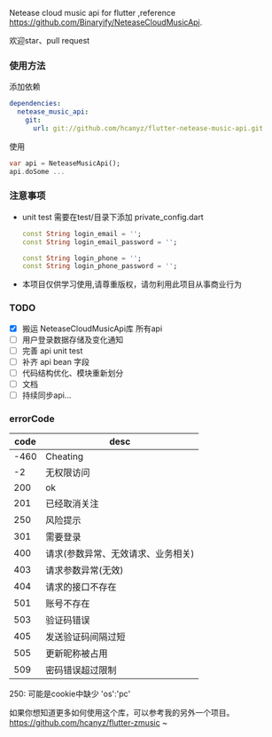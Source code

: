 Netease cloud music api for flutter ,reference https://github.com/Binaryify/NeteaseCloudMusicApi.   

欢迎star、pull request

### 使用方法
添加依赖
```yaml
dependencies:
  netease_music_api:
    git:
      url: git://github.com/hcanyz/flutter-netease-music-api.git
```
使用
```dart
var api = NeteaseMusicApi();
api.doSome ...
```

### 注意事项
- unit test 需要在test/目录下添加 private_config.dart
    ```dart
    const String login_email = '';
    const String login_email_password = '';
    
    const String login_phone = '';
    const String login_phone_password = '';
    ```
- 本项目仅供学习使用,请尊重版权，请勿利用此项目从事商业行为

### TODO
- [x] 搬运 NeteaseCloudMusicApi库 所有api
- [ ] 用户登录数据存储及变化通知
- [ ] 完善 api unit test
- [ ] 补齐 api bean 字段
- [ ] 代码结构优化、模块重新划分
- [ ] 文档
- [ ] 持续同步api...

### errorCode

| code | desc                               |
|------|--------------------                |
| -460 | Cheating                           |
| -2   | 无权限访问                         |
| 200  | ok                                 |
| 201  | 已经取消关注                       |
| 250  | 风险提示                           |
| 301  | 需要登录                           |
| 400  | 请求(参数异常、无效请求、业务相关) |
| 403  | 请求参数异常(无效)                 |
| 404  | 请求的接口不存在                   |
| 501  | 账号不存在                         |
| 503  | 验证码错误                         |
| 405  | 发送验证码间隔过短                 |
| 505  | 更新昵称被占用                     |
| 509  | 密码错误超过限制                   |

250: 可能是cookie中缺少 'os':'pc'

如果你想知道更多如何使用这个库，可以参考我的另外一个项目。https://github.com/hcanyz/flutter-zmusic ~